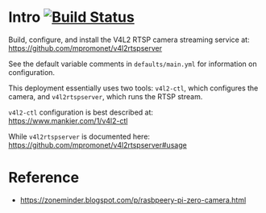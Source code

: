 # Intro [![Build Status](https://travis-ci.org/triplepoint/ansible-rtsp-camera.svg?branch=master)](https://travis-ci.org/triplepoint/ansible-rtsp-camera)
Build, configure, and install the V4L2 RTSP camera streaming service at:
https://github.com/mpromonet/v4l2rtspserver

See the default variable comments in `defaults/main.yml` for information on configuration.

This deployment essentially uses two tools: `v4l2-ctl`, which configures the camera,
and `v4l2rtspserver`, which runs the RTSP stream.

`v4l2-ctl` configuration is best described at:
https://www.mankier.com/1/v4l2-ctl

While `v4l2rtspserver` is documented here:
https://github.com/mpromonet/v4l2rtspserver#usage

# Reference
- https://zoneminder.blogspot.com/p/rasbpeery-pi-zero-camera.html
